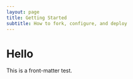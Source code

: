 ```yaml
---
layout: page
title: Getting Started
subtitle: How to fork, configure, and deploy
---
```


# Hello
This is a front-matter test.
